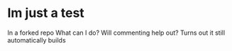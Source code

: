 # Im just a test
In a forked repo
What can I do?
Will commenting help out? Turns out it still automatically builds 
